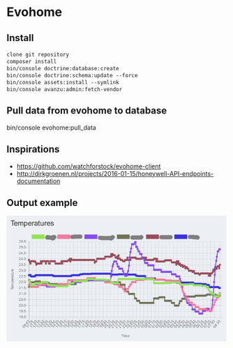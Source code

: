 Evohome
=======

## Install

```
clone git repository
composer install
bin/console doctrine:database:create
bin/console doctrine:schema:update --force
bin/console assets:install --symlink
bin/console avanzu:admin:fetch-vendor
```

## Pull data from evohome to database

bin/console evohome:pull_data

## Inspirations

- https://github.com/watchforstock/evohome-client
- http://dirkgroenen.nl/projects/2016-01-15/honeywell-API-endpoints-documentation

## Output example

![Chart](https://github.com/radoslavius/evohome/blob/master/doc/images/chart.jpg)
